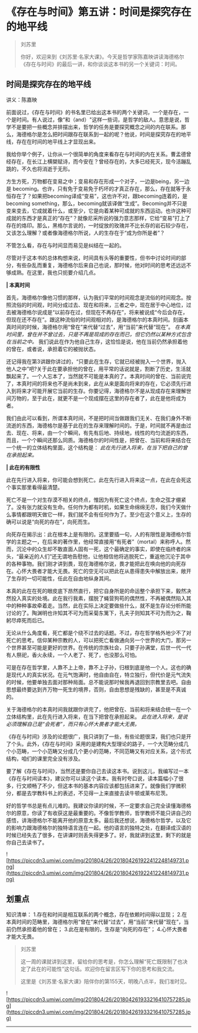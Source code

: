 # 《存在与时间》第五讲：时间是探究存在的地平线

> 刘苏里
> 
> 你好，欢迎来到《刘苏里·名家大课》。今天是哲学家陈嘉映讲读海德格尔《存在与时间》的最后一讲，和你谈谈这本书的另一个关键词：时间。

## 时间是探究存在的地平线

讲义：陈嘉映

前面说过，《存在与时间》的书名里已给出这本书的两个关键词，一个是存在，一个是时间。有人说过，像“和（and）"这样一些词，是哲学的敌人。意思是说，哲学不是要把一些概念并排摆出来，哲学的任务是要探究概念之间的内在联系。那么，海德格尔是怎么把时间跟存在联系到一起的呢？他说，时间是探究存在的地平线，存在在时间的地平线上才显现出来。

我给你举个例子，让你从一个很简单的角度来看存在与时间的内在关系。曹孟德曾经存在，在长江上横槊赋诗，而今安在？曾经存在的，大多已经死灭，现今活蹦乱跳的，不久也将消逝于无形。

方生方死，万物都在变易之中；变易和存在形成一个对子，一边是being，另一边是 becoming。也许，只有免于变易免于朽坏的才真正存在，那么，存在就等于永恒存在了？如果把becoming译成“变易”，这也许不对，跟becoming连着的，是becoming something，那么，becoming就该译做“生成”。Becoming并不只是变来变去，它成就着什么，或至少，它是向着某种可成就的东西运动。也许这种可成就的东西才是真正的“存在”？就像尼采所说的强力意志那样，它给“变易”打上了存在的烙印。那么，黑格尔言说的，一时绽放的玫瑰并不比长存的岩石较少存在，又该怎么理解？或者像海德格尔所说，人的生存在于“成为你所是者”？

不管怎么看，存在与时间显而易见是纠结在一起的。

尽管对于这本书的总体构想来说，时间具有头等的重要性，但书中讨论时间的部分，有些杂乱而重复，海德格尔后来自己也说，那时候，他对时间的思考还远远不够成熟。在这里，我也只扼要介绍几点。

 **| 本真时间**

首先，海德格尔像他习惯的那样，认为我们平常的时间观念是流俗的时间观念。按照流俗的时间观，时间分成过去、现在和将来，三者之中，现在居于中心地位，过去被海德格尔说成是“以前存在过，但现在不再存在”，将来被说成“今后会存在，但现在还不存在”。跟这种流俗的时间观相对的，是海德格尔的本真时间。刻画本真时间的时候，海德格尔用“曾在”来代替“过去”，用“当前”来代替“现在”。 *在本真时间里，曾在并不曾过去，只是不再是现成的存在而已，但它仍然以某种方式包含在当前之中。* 我们说此在作为他自己生存，这恰恰是说，他在当前仍然承担着他的曾在，或者说，承担着它的被抛状态。

还记得我在第3讲跟你讲过的，“只要此在生存，它就已经被抛入一个世界，抛入他人之中”吧?关于此在要承担他的曾在，用平常的话说就是，割断了历史，生活就飘起来了。一个人忘本了，当然就不可能是本真的了。本真时间的曾在、当前说完了，本真时间的将来也不是尚未到来，此在从来是面向将来的存在，它必须先行进入到将来才可能开展它当前的生存。你要记得，海德格尔不是从现成存在来理解世间万物的，至于此在，就更不是一个现成摆在这里的存在者了，此在是他将成为者。

我们由此可以看到，所谓本真时间，不是把时间当做跟我们无关、在我们身外不断流逝的东西，海德格尔是基于此在的生存来理解时间的。于是，时间就不再是由过去、现在、将来，由一个个瞬间，有先有后地、持续地，线性的均匀流逝的东西，而且，一个个瞬间还那么同质。海德格尔的时间性是，把曾在、当前和将来结合在一个统一的立体结构里面，这个结构是： *此在先行进入将来，在当下把自己的曾在承担起来。*

 **| 此在的有限性**

此在先行进入将来，你可能会想到死亡。此在先行进入将来这一点，在此在会死这个事实那里看得最清楚。

死亡不是一个对生存漠不相关的终点，惟因为有死亡这个终点，生命之弦才绷紧了。没有张力就没有生命。任何作为都有时机，如果生命绵绵无尽，我们今天做什么事情都跟明天做它一样，我们就不会有任何作为了。至少在这个意义上，生存的确可以说是“向死的存在”，向死而生。

向死存在揭示出：此在根本上是有限的。这里要插一句，人的有限性是海德格尔哲学的主题之一，在后来的著作里，他经常直接用“有死者”（mortal）来称呼人。然而，沉沦中的众生却不敢直面人固有一死，这个最确定的事实，即使在临终者的床头，“最亲近的人们”还无谓地告慰他，让他相信他将逃脱死亡，重返他沉沦于其中的各种事物。我们刚才讲到畏，现在海德格尔说，畏才能把此在唤向他的向死存在。心怀大畏者才能大无畏。死亡的空无可以把此在从患得患失中解放出来，敞开了生存的一切可能性，任此在自由地纵身其间。

本真的此在在死的眼皮底下昂然直行，把它自身所是的命运整个承担下来，毅然决然投入真实的处境。此在我行我素，摆脱了蝇营狗苟的偶然性，不再被偶然陷入其中的种种事故牵着走。当然，此在实际上决定要做些什么，就不是生存论分析所能讨论的了。陶渊明也许知其不可为而采菊东篱下，孔夫子则知其不可为而为之，鞠躬尽瘁死而后已。

无论从什么角度看，死亡都是个绕不过去的话题。不过，存在哲学格外地少不了对死亡的思考。信仰某种宗教的人，可以把死亡看做通向另一个世界的大门，那另一个世界甚至可能是更好的世界。在传统的宗族社会，只要子孙满堂，后世一代一代有人祭祀，香火永续，一个人老了、死了，也没那么可怕。

可是在存在哲学里，人靠不上上帝，靠不上子孙，归根到底是他一个人。这也的确是现代人的真实状况。在元气饱满时，他自由自在，特立独行，但代价是元气流失的时候，他要单独去面对那种局面。总不能说那时候我再退回到宗教里去吧。自由思想最终要达到齐万物一死生的境界，否则，自由思想是残缺的，甚至是不真诚的。

关于海德格尔的本真时间我就跟你讲完了，他把曾在、当前和将来结合统一在一个立体结构里，此在先行进入将来，在当下把曾在承担起来。 *此在进入将来，是说必须理解自己是“会死者”，而只有心怀大畏者才能大无畏。*

《存在与时间》涉及的论题很广，我只讲到了一些，有些论题很深，我们也只是开了个头。此外，《存在与时间》采用的是建构大型理论的路子，一个大范畴分成几个小范畴，一个小范畴又分成几个更小的范畴，不同范畴又有对应关系，这个形式结构，咱们的课里完全没有涉及。

要了解《存在与时间》，当然还是要你自己去读这本书。说到这儿，我编写过一本《存在与时间读本》，建议你可以读这个读本。我有时夸口说，读本篇幅小了很多，行文顺畅了不少，但这本书的基本内容应该都包括进来了。就像我们学微积分，都是去学教科书上的表述，不见得一上来直接去读牛顿或莱布尼茨。

好的哲学书总是有点儿难的。我建议你读的时候，不一定要求自己完全读懂海德格尔的原意，你读了有收获这是最重要的。不像哲学教师，哲学教师不能只讲自己的感悟，讲海德格尔不能离开他的原意太多。最后我还想说，海德格尔哲学，以及它的影响力跟海德格尔的独特语言连在一起。他的语言的独特之处，在翻译成汉语的时候已经失去了很多，在讲课时则丢失得更多了。好，我就讲到这里，剩下的就是你自己去读书了。

![https://piccdn3.umiwi.com/img/201804/26/201804261922412248149731.png](https://piccdn3.umiwi.com/img/201804/26/201804261922412248149731.png)

## 划重点

知识清单：
1.存在和时间是相互联系的两个概念，存在依赖时间得以显现；
2.在本真时间的范畴里，海德格尔用“曾在”来代替“过去”，用“当前”来代替“现在”，当前仍然承担着他的曾在；
3.此在是有限的，生存是“向死的存在”；
4.心怀大畏者才能大无畏。


> 刘苏里
> 
> 这一周的课就讲到这里，留给你的思考是，你怎么理解“死亡既限制了也决定了此在的可能性”这句话。欢迎你在留言区写下你的思考和我交流。
> 
> 这里是《刘苏里·名家大课》陪伴你的第155天，明晚八点半，我们准时见。

![https://piccdn3.umiwi.com/img/201804/26/201804261933216410757285.jpg](https://piccdn3.umiwi.com/img/201804/26/201804261933216410757285.jpg)

---
